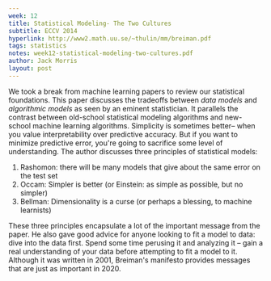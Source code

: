 ```yaml
---
week: 12
title: Statistical Modeling- The Two Cultures
subtitle: ECCV 2014
hyperlink: http://www2.math.uu.se/~thulin/mm/breiman.pdf
tags: statistics
notes: week12-statistical-modeling-two-cultures.pdf
author: Jack Morris
layout: post
---
```


We took a break from machine learning papers to review our statistical
foundations. This paper discusses the tradeoffs between *data models* and
*algorithmic models* as seen by an eminent statistician. It parallels the
contrast between old-school statistical modeling algorithms and new-school
machine learning algorithms. Simplicity is sometimes better– when you value
interpretability over predictive accuracy. But if you want to minimize
predictive error, you're going to sacrifice some level of understanding.
The author discusses three principles of statistical models:

1. Rashomon: there will be many models that give about the same error on the test set
1. Occam: Simpler is better (or Einstein: as simple as possible, but no simpler)
1. Bellman: Dimensionality is a curse (or perhaps a blessing, to machine learnists)

These three principles encapsulate a lot of the important message from the paper.
He also gave good advice for anyone looking to fit a model to data: dive into the
data first. Spend some time perusing it and analyzing it – gain a real
understanding of your data before attempting to fit a model to it. Although
it was written in 2001, Breiman's manifesto provides messages that are just
as important in 2020.
